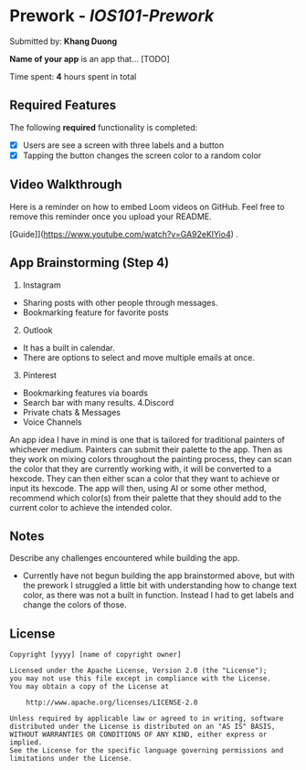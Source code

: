 # Prework - *IOS101-Prework*

Submitted by: **Khang Duong**

**Name of your app** is an app that... [TODO] 

Time spent: **4** hours spent in total

## Required Features

The following **required** functionality is completed:

- [X] Users are see a screen with three labels and a button
- [X] Tapping the button changes the screen color to a random color
 
## Video Walkthrough

Here is a reminder on how to embed Loom videos on GitHub. Feel free to remove this reminder once you upload your README. 

[Guide]](https://www.youtube.com/watch?v=GA92eKlYio4) .

## App Brainstorming (Step 4)
1. Instagram
- Sharing posts with other people through messages.
- Bookmarking feature for favorite posts
2. Outlook
- It has a built in calendar.
- There are options to select and move multiple emails at once.
3. Pinterest
- Bookmarking features via boards
- Search bar with many results.
4.Discord
- Private chats & Messages
- Voice Channels

An app idea I have in mind is one that is tailored for traditional painters of whichever medium. Painters can submit their palette to the app. Then as they work on mixing colors throughout the painting process, they can scan the color that they are currently working with, it will be converted to a hexcode. They can then either scan a color that they want to achieve or input its hexcode. The app will then, using AI or some other method, recommend which color(s) from their palette that they should add to the current color to achieve the intended color.

## Notes

Describe any challenges encountered while building the app.
- Currently have not begun building the app brainstormed above, but with the prework I struggled a little bit with understanding how to change text color, as there was not a built in function. Instead I had to get labels and change the colors of those.

## License

    Copyright [yyyy] [name of copyright owner]

    Licensed under the Apache License, Version 2.0 (the "License");
    you may not use this file except in compliance with the License.
    You may obtain a copy of the License at

        http://www.apache.org/licenses/LICENSE-2.0

    Unless required by applicable law or agreed to in writing, software
    distributed under the License is distributed on an "AS IS" BASIS,
    WITHOUT WARRANTIES OR CONDITIONS OF ANY KIND, either express or implied.
    See the License for the specific language governing permissions and
    limitations under the License.
